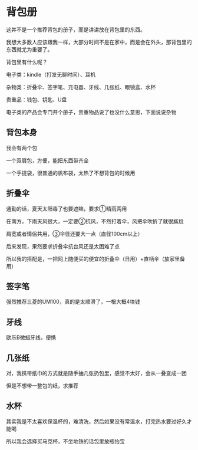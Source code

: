 # 背包册

这并不是一个推荐背包的册子，而是讲讲放在背包里的东西。

我想大多数人应该跟我一样，大部分时间不是在家中，而是会在外头，那背包里的东西就尤为重要了。

背包里有什么呢？

电子类：kindle（打发无聊时间）、耳机

杂物类：折叠伞、签字笔、充电器、牙线、几张纸、眼镜盒、水杯

贵重品：钱包、钥匙、U盘

电子类的产品会专门开个册子，贵重物品说了也没什么意思，下面说说杂物

## 背包本身

我会有两个包

一个双肩包，方便，能把东西带齐全

一个手提袋，很普通的帆布袋，太热了不想背包的时候用

## 折叠伞

通勤的话，夏天太阳毒了也要遮嘛，要求①晴雨两用

在南方，下雨天风很大，一定要②抗风，不然打着伞，风把伞吹折了就很尴尬

肩宽或者情侣共用，③伞径还要大一点（直径100cm以上）

后来发现，果然要求折叠伞抗台风还是太困难了点

所以我的搭配是，一把网上随便买的便宜的折叠伞（日用）+直柄伞（放家里备用）

## 签字笔

强烈推荐三菱的UM100，真的是太顺滑了，一根大概4块钱

## 牙线

欧乐B微蜡牙线，便携

## 几张纸

对，我携带纸巾的方式就是随手抽几张扔包里，感觉不太好，会从一叠变成一团

但是不想带一整包的纸，求推荐

## 水杯

其实我是不太喜欢保温杯的，难清洗，然后如果没有常温水，打完热水要过好久才能喝

所以我会选择买马克杯，不坐地铁的话包里放瓶怡宝





